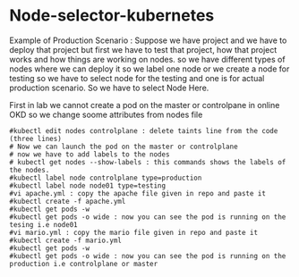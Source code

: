 # Node-selector-kubernetes

Example of Production Scenario : Suppose we have project and we have to deploy that project but first we have to test that project, how that project works and how things are working on nodes. so we have different types of nodes where we can deploy it so we label one node or we create a node for testing so we have to select node for the testing and one is for actual production scenario. So we have to select Node Here.

First in lab we cannot create a pod on the master or controlpane in online OKD so we change soome attributes from nodes file  
 
    #kubectl edit nodes controlplane : delete taints line from the code (three lines)
    # Now we can launch the pod on the master or controlplane
    # now we have to add labels to the nodes
    # kubectl get nodes --show-labels : this commands shows the labels of the nodes.
    #kubectl label node controlplane type=production
    #kubectl label node node01 type=testing
    #vi apache.yml : copy the apache file given in repo and paste it
    #kubectl create -f apache.yml
    #kubectl get pods -w
    #kubectl get pods -o wide : now you can see the pod is running on the tesing i.e node01
    #vi mario.yml : copy the mario file given in repo and paste it
    #kubectl create -f mario.yml
    #kubectl get pods -w
    #kubectl get pods -o wide : now you can see the pod is running on the production i.e controlplane or master
    
    
  
